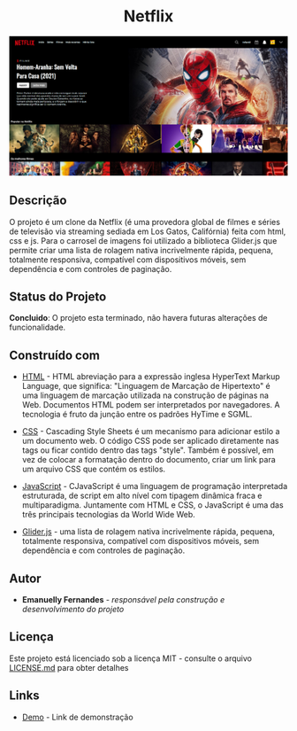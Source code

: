 <h1 align="center"> Netflix </h1>

<div align="center">
    <img src="DOC/resultado.png" alt="imagem-site" width="600" height="auto">
</div>

## Descrição

O projeto é um clone  da Netflix (é uma provedora global de filmes e séries de televisão via streaming sediada em Los Gatos, Califórnia) feita com html, css e js. Para o carrosel de imagens foi utilizado a biblioteca Glider.js que permite criar uma lista de rolagem nativa incrivelmente rápida, pequena, totalmente responsiva, compatível com dispositivos móveis, sem dependência e com controles de paginação.

## Status do Projeto

**Concluido**: O projeto esta terminado, não havera futuras alterações de funcionalidade.

## Construído com

* [HTML](https://www.w3schools.com/html/) - HTML abreviação para a expressão inglesa HyperText Markup Language, que significa: "Linguagem de Marcação de Hipertexto" é uma linguagem de marcação utilizada na construção de páginas na Web. Documentos HTML podem ser interpretados por navegadores. A tecnologia é fruto da junção entre os padrões HyTime e SGML.

* [CSS](https://www.w3schools.com/css/default.asp) - Cascading Style Sheets é um mecanismo para adicionar estilo a um documento web. O código CSS pode ser aplicado diretamente nas tags ou ficar contido dentro das tags "style". Também é possível, em vez de colocar a formatação dentro do documento, criar um link para um arquivo CSS que contém os estilos.

* [JavaScript](https://developer.mozilla.org/pt-BR/docs/Web/JavaScript) - CJavaScript é uma linguagem de programação interpretada estruturada, de script em alto nível com tipagem dinâmica fraca e multiparadigma. Juntamente com HTML e CSS, o JavaScript é uma das três principais tecnologias da World Wide Web.

* [Glider.js](https://nickpiscitelli.github.io/Glider.js/) - uma lista de rolagem nativa incrivelmente rápida, pequena, totalmente responsiva, compatível com dispositivos móveis, sem dependência e com controles de paginação.


## Autor

* **Emanuelly Fernandes** - *responsável pela construção e desenvolvimento do projeto*

## Licença

Este projeto está licenciado sob a licença MIT - consulte o arquivo [LICENSE.md](LICENSE.md) para obter detalhes


## Links

* [Demo](https://emanuellyfernandes.github.io/Netflix_clone/) - Link de demonstração





